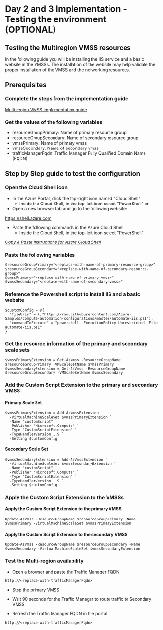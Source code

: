 # Day 2 and 3 Implementation - Testing the environment (OPTIONAL)

## Testing the Multiregion VMSS resources

In the following guide you will be installing the IIS service and a basic website in the VMSSs. The installation of the website may help validate the proper installation of the VMSS and the networking resources.

## Prerequisites

### Complete the steps from the implementation guide

[Multi region VMSS implementation guide](cli-guide.md)

### Get the values of the following variables

* resourceGroupPrimary: Name of primary resource group
* resourceGroupSecondary: Name of secondary resource group
* vmssPrimary: Name of primary vmss
* vmssSecondary: Name of secondary vmss
* trafficManagerFqdn: Traffic Manager Fully Qualified Domain Name (FQDN)

## Step by Step guide to test the configuration

### Open the Cloud Shell icon

* In the Azure Portal, click the top-right icon named "Cloud Shell"
  * Inside the Cloud Shell, in the top-left icon select "PowerShell"
or
* Open a new browser tab and go to the following website:

<https://shell.azure.com>

* Paste the following commands in the Azure Cloud Shell
  * Inside the Cloud Shell, in the top-left icon select "PowerShell"

_[Copy & Paste instructions for Azure Cloud Shell](https://learn.microsoft.com/en-us/azure/cloud-shell/using-the-shell-window#copy-and-paste)_

### Paste the following variables

```text
$resourceGroupPrimary="<replace-with-name-of-primary-resource-group>"
$resourceGroupSecondary="<replace-with-name-of-secondary-resource-group>"
$vmssPrimary="<replace-with-name-of-primary-vmss>"
$vmssSecondary="<replace-with-name-of-secondary-vmss>"
```

### Reference the Powershell script to install IIS and a basic website

```text
$customConfig = @{
  "fileUris" = (,"https://raw.githubusercontent.com/Azure-Samples/compute-automation-configurations/master/automate-iis.ps1");
  "commandToExecute" = "powershell -ExecutionPolicy Unrestricted -File automate-iis.ps1"
}
```

### Get the resource information of the primary and secondary scale sets

```text
$vmssPrimaryExtension = Get-AzVmss -ResourceGroupName $resourceGroupPrimary -VMScaleSetName $vmssPrimary
$vmssSecondaryExtension = Get-AzVmss -ResourceGroupName $resourceGroupSecondary -VMScaleSetName $vmssSecondary
```

### Add the Custom Script Extension to the primary and secondary VMSS

#### Primary Scale Set

```text
$vmssPrimaryExtension = Add-AzVmssExtension `
  -VirtualMachineScaleSet $vmssPrimaryExtension `
  -Name "customScript" `
  -Publisher "Microsoft.Compute" `
  -Type "CustomScriptExtension" `
  -TypeHandlerVersion 1.9 `
  -Setting $customConfig
```

#### Secondary Scale Set

```text
$vmssSecondaryExtension = Add-AzVmssExtension `
  -VirtualMachineScaleSet $vmssSecondaryExtension `
  -Name "customScript" `
  -Publisher "Microsoft.Compute" `
  -Type "CustomScriptExtension" `
  -TypeHandlerVersion 1.9 `
  -Setting $customConfig
```

### Apply the Custom Script Extension to the VMSSs

#### Apply the Custom Script Extension to the primary VMSS

```text
Update-AzVmss -ResourceGroupName $resourceGroupPrimary -Name $vmssPrimary -VirtualMachineScaleSet $vmssPrimaryExtension
```

#### Apply the Custom Script Extension to the secondary VMSS

```text
Update-AzVmss -ResourceGroupName $resourceGroupSecondary -Name $vmssSecondary -VirtualMachineScaleSet $vmssSecondaryExtension
```

### Test the Multi-region availability

* Open a browser and paste the Traffic Manager FQDN

```text
http://<replace-with-trafficManagerFqdn>
```

* Stop the primary VMSS

* Wait 90 seconds for the Traffic Manager to route traffic to Secondary VMSS

* Refresh the Traffic Manager FQDN in the portal

```text
http://<replace-with-trafficManagerFqdn>
```
